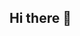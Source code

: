 ## Hi there 👋

<!--
**Czar210/Czar210** is a ✨ _special_ ✨ repository because its `README.md` (this file) appears on your GitHub profile.



- 🔭 I’m currently working on a personal project called Artemis
- 🌱 I’m currently learning the base of Data Science
- 💬 Ask me about Python, Data Structures, Linear Algebra, Card Games and Other Nerd's Stuff
- 📫 How to reach me: cesarsibila210@gmail.com
- 😄 Pronouns: He/Him

